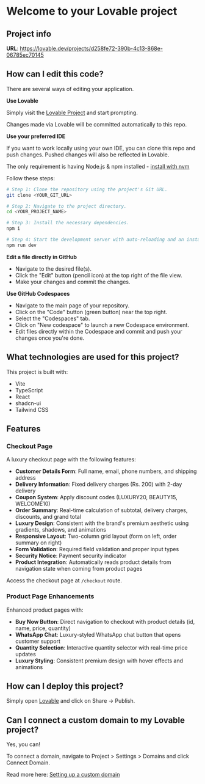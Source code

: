 # Welcome to your Lovable project

## Project info

**URL**: https://lovable.dev/projects/d258fe72-390b-4c13-868e-06785ec70145

## How can I edit this code?

There are several ways of editing your application.

**Use Lovable**

Simply visit the [Lovable Project](https://lovable.dev/projects/d258fe72-390b-4c13-868e-06785ec70145) and start prompting.

Changes made via Lovable will be committed automatically to this repo.

**Use your preferred IDE**

If you want to work locally using your own IDE, you can clone this repo and push changes. Pushed changes will also be reflected in Lovable.

The only requirement is having Node.js & npm installed - [install with nvm](https://github.com/nvm-sh/nvm#installing-and-updating)

Follow these steps:

```sh
# Step 1: Clone the repository using the project's Git URL.
git clone <YOUR_GIT_URL>

# Step 2: Navigate to the project directory.
cd <YOUR_PROJECT_NAME>

# Step 3: Install the necessary dependencies.
npm i

# Step 4: Start the development server with auto-reloading and an instant preview.
npm run dev
```

**Edit a file directly in GitHub**

- Navigate to the desired file(s).
- Click the "Edit" button (pencil icon) at the top right of the file view.
- Make your changes and commit the changes.

**Use GitHub Codespaces**

- Navigate to the main page of your repository.
- Click on the "Code" button (green button) near the top right.
- Select the "Codespaces" tab.
- Click on "New codespace" to launch a new Codespace environment.
- Edit files directly within the Codespace and commit and push your changes once you're done.

## What technologies are used for this project?

This project is built with:

- Vite
- TypeScript
- React
- shadcn-ui
- Tailwind CSS

## Features

### Checkout Page
A luxury checkout page with the following features:

- **Customer Details Form**: Full name, email, phone numbers, and shipping address
- **Delivery Information**: Fixed delivery charges (Rs. 200) with 2-day delivery
- **Coupon System**: Apply discount codes (LUXURY20, BEAUTY15, WELCOME10)
- **Order Summary**: Real-time calculation of subtotal, delivery charges, discounts, and grand total
- **Luxury Design**: Consistent with the brand's premium aesthetic using gradients, shadows, and animations
- **Responsive Layout**: Two-column grid layout (form on left, order summary on right)
- **Form Validation**: Required field validation and proper input types
- **Security Notice**: Payment security indicator
- **Product Integration**: Automatically reads product details from navigation state when coming from product pages

Access the checkout page at `/checkout` route.

### Product Page Enhancements
Enhanced product pages with:

- **Buy Now Button**: Direct navigation to checkout with product details (id, name, price, quantity)
- **WhatsApp Chat**: Luxury-styled WhatsApp chat button that opens customer support
- **Quantity Selection**: Interactive quantity selector with real-time price updates
- **Luxury Styling**: Consistent premium design with hover effects and animations

## How can I deploy this project?

Simply open [Lovable](https://lovable.dev/projects/d258fe72-390b-4c13-868e-06785ec70145) and click on Share -> Publish.

## Can I connect a custom domain to my Lovable project?

Yes, you can!

To connect a domain, navigate to Project > Settings > Domains and click Connect Domain.

Read more here: [Setting up a custom domain](https://docs.lovable.dev/tips-tricks/custom-domain#step-by-step-guide)
